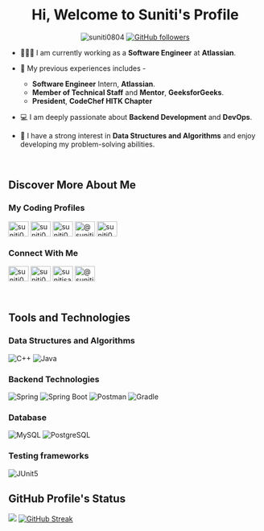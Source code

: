 
<!---![](https://komarev.com/ghpvc/?username=suniti0804)

![GitHub stats](https://github-readme-stats.vercel.app/api?username=suniti0804&show_icons=true&theme=tokyonight)
<br><br><br>
[![GitHub Streak](https://github-readme-streak-stats.herokuapp.com/?user=suniti0804&theme=tokyonight)](https://git.io/streak-stats)  

<p align="center"> <img align="center" src="https://github-readme-stats.vercel.app/api?username=suniti0804&show_icons=true&theme=tokyonight" alt="suniti0804" /></p>

<p align="center"><img align="center" src="https://github-readme-streak-stats.herokuapp.com/?user=suniti0804&show_icons=true&theme=tokyonight_duo" alt="suniti0804" /></p>

<!-- ACTIVITY GRAPH TRACKER 
[![Suniti's github activity graph](https://activity-graph.herokuapp.com/graph?username=suniti0804&theme=react-dark)](https://github.com/suniti0804/github-readme-activity-graph)  


--->

<h1 align="center">Hi, Welcome to Suniti's Profile</h1>
<p align="center">
  <img src="https://komarev.com/ghpvc/?username=suniti0804&label=Profile%20views&color=0e75b6&style=flat" alt="suniti0804" />
  <a href="https://github.com/suniti0804">
    <img src="https://img.shields.io/github/followers/suniti0804?label=Follow&style=social" alt="GitHub followers">
  </a>
</p>

<!---<p align="left"> <a href="https://github.com/ryo-ma/github-profile-trophy"><img src="https://github-profile-trophy.vercel.app/?username=suniti0804" alt="suniti0804" /></a> </p> --->
- 👩🏻‍💻 I am currently working as a **Software Engineer** at **Atlassian**.
- 💼 My previous experiences includes -
    -    **Software Engineer** Intern, **Atlassian**.
    -    **Member of Technical Staff** and **Mentor**, **GeeksforGeeks**.
    -    **President**, **CodeChef HITK Chapter**
- 💻 I am deeply passionate about **Backend Development** and **DevOps**.
- 📝 I have a strong interest in **Data Structures and Algorithms** and enjoy developing my problem-solving abilities.

  <br>

<!---- <p align="center"> <a href="https://twitter.com/suniti0804" target="blank"><img src="https://img.shields.io/twitter/follow/suniti0804?logo=twitter&style=for-the-badge" alt="suniti0804" /></a> </p> ---->
<h2>Discover More About Me</h2>
<h3 align="left">My Coding Profiles</h3>
<a href="https://auth.geeksforgeeks.org/user/suniti0804" target="blank"><img align="center" src="https://raw.githubusercontent.com/rahuldkjain/github-profile-readme-generator/master/src/images/icons/Social/geeks-for-geeks.svg" alt="suniti0804" height="30" width="40" /></a>
<a href="https://www.leetcode.com/suniti0804" target="blank"><img align="center" src="https://raw.githubusercontent.com/rahuldkjain/github-profile-readme-generator/master/src/images/icons/Social/leet-code.svg" alt="suniti0804" height="30" width="40" /></a>
<a href="https://www.hackerrank.com/suniti0804" target="blank"><img align="center" src="https://raw.githubusercontent.com/rahuldkjain/github-profile-readme-generator/master/src/images/icons/Social/hackerrank.svg" alt="suniti0804" height="30" width="40" /></a>
<a href="https://www.hackerearth.com/@suniti0804" target="blank"><img align="center" src="https://static-fastly.hackerearth.com/static/hackerearth/images/logo/HE_identity.png" alt="@suniti0804" height="30" width="40" /></a>
<a href="https://www.codechef.com/users/suniti0804" target="blank"><img align="center" src="https://yt3.googleusercontent.com/Lkx3tvgHdRADC3wXQ5TfJZRTeH4nboEPA_-eJChOZ6jRkOdY35lcg014Whj36rHFXhrHY1T_4cs=s900-c-k-c0x00ffffff-no-rj" alt="suniti0804" height="30" width="40" /></a>


<h3 align="left">Connect With Me</h3>
<p align="left">
<a href="https://twitter.com/suniti0804" target="blank"><img align="center" src="https://raw.githubusercontent.com/rahuldkjain/github-profile-readme-generator/master/src/images/icons/Social/twitter.svg" alt="suniti0804" height="30" width="40" /></a>
<a href="https://linkedin.com/in/suniti0804" target="blank"><img align="center" src="https://raw.githubusercontent.com/rahuldkjain/github-profile-readme-generator/master/src/images/icons/Social/linked-in-alt.svg" alt="suniti0804" height="30" width="40" /></a>
<a href="https://instagram.com/sunitisartverse" target="blank"><img align="center" src="https://raw.githubusercontent.com/rahuldkjain/github-profile-readme-generator/master/src/images/icons/Social/instagram.svg" alt="sunitisartverse" height="30" width="40" /></a>
<a href="https://medium.com/@suniti0804" target="blank"><img align="center" src="https://raw.githubusercontent.com/rahuldkjain/github-profile-readme-generator/master/src/images/icons/Social/medium.svg" alt="@suniti0804" height="30" width="40" /></a>

</p>
<br>
 <h2> Tools and Technologies </h2>
 <h3>Data Structures and Algorithms</h3>
 
 ![C++](https://img.shields.io/static/v1?style=for-the-badge&message=C%2B%2B&color=00599C&logo=C%2B%2B&logoColor=FFFFFF&label=)
 ![Java](https://img.shields.io/static/v1?style=for-the-badge&message=Java&color=00599C&logo=Java&logoColor=FFFFFF&label=)
 
 <h3>Backend Technologies</h3>
 
 ![Spring](https://img.shields.io/static/v1?style=for-the-badge&message=Spring&color=000000&logo=Spring&logoColor=FFFFFF&label=)
 ![Spring Boot](https://img.shields.io/static/v1?style=for-the-badge&message=Spring+Boot&color=6DB33F&logo=Spring+Boot&logoColor=FFFFFF&label=)
 ![Postman](https://img.shields.io/static/v1?style=for-the-badge&message=Postman&color=FF6C37&logo=Postman&logoColor=FFFFFF&label=)
 ![Gradle](https://img.shields.io/static/v1?style=for-the-badge&message=Gradle&color=02303A&logo=Gradle&logoColor=FFFFFF&label=)
 
 <h3>Database</h3>
 
 ![MySQL](https://img.shields.io/static/v1?style=for-the-badge&message=MySQL&color=4479A1&logo=MySQL&logoColor=FFFFFF&label=)
 ![PostgreSQL](https://img.shields.io/static/v1?style=for-the-badge&message=PostgreSQL&color=4479A1&logo=PostgreSQL&logoColor=FFFFFF&label=)
 
 
 <h3> Testing frameworks </h3>
 
 ![JUnit5](https://img.shields.io/static/v1?style=for-the-badge&message=JUnit5&color=25A162&logo=JUnit5&logoColor=FFFFFF&label=)



<!--- <p><img align="left" src="https://github-readme-stats.vercel.app/api/top-langs?username=suniti0804&show_icons=true&locale=en&layout=compact" alt="suniti0804" /></p>--->

<h2>GitHub Profile's Status</h2>
<p align="center">

![](https://github-readme-stats.vercel.app/api?username=suniti0804&show_icons=true&theme=tokyonight)    [![GitHub Streak](https://github-readme-streak-stats.herokuapp.com/?user=suniti0804&theme=tokyonight)](https://git.io/streak-stats)  

</p>
 

            
                                                                    
 
<!---
suniti0804/suniti0804 is a ✨ special ✨ repository because its `README.md` (this file) appears on your GitHub profile.
You can click the Preview link to take a look at your changes.
--->

